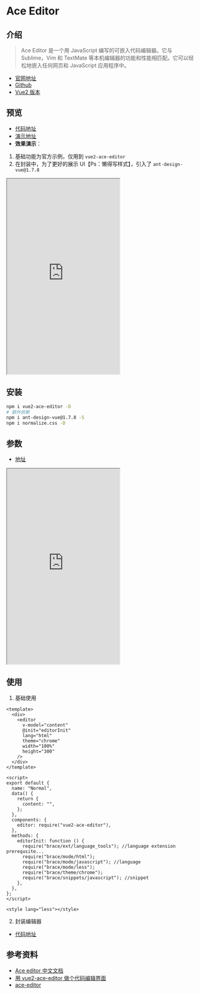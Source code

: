 # Ace Editor

## 介绍

> Ace Editor 是一个用 JavaScript 编写的可嵌入代码编辑器。它与 Sublime，Vim 和 TextMate 等本机编辑器的功能和性能相匹配。它可以轻松地嵌入任何网页和 JavaScript 应用程序中。

- [官网地址](https://ace.c9.io/)
- [Github](https://github.com/ajaxorg/ace/)
- [Vue2 版本](https://github.com/chairuosen/vue2-ace-editor)

## 预览

- [代码地址](https://github.com/ele-cat/ace-editor)
- [演示地址](https://ele-cat.github.io/ace-editor)
- **效果演示**：

1. 基础功能为官方示例，仅用到 `vue2-ace-editor`
2. 在封装中，为了更好的展示 UI【Ps：懒得写样式】，引入了 `ant-design-vue@1.7.8`

<div class="iframe-box">
  <iframe style="height:520px;" src="https://ele-cat.github.io/ace-editor"></iframe>
</div>

## 安装

```sh
npm i vue2-ace-editor -D
# 额外依赖
npm i ant-design-vue@1.7.8 -S
npm i normalize.css -D
```

## 参数

- [地址](https://www.jianshu.com/p/8a4a5e273538)
<div class="iframe-box">
  <iframe style="height:520px;" src="https://www.jianshu.com/p/8a4a5e273538"></iframe>
</div>

## 使用

1. 基础使用

```vue
<template>
  <div>
    <editor
      v-model="content"
      @init="editorInit"
      lang="html"
      theme="chrome"
      width="100%"
      height="300"
    />
  </div>
</template>

<script>
export default {
  name: "Normal",
  data() {
    return {
      content: "",
    };
  },
  components: {
    editor: require("vue2-ace-editor"),
  },
  methods: {
    editorInit: function () {
      require("brace/ext/language_tools"); //language extension prerequsite...
      require("brace/mode/html");
      require("brace/mode/javascript"); //language
      require("brace/mode/less");
      require("brace/theme/chrome");
      require("brace/snippets/javascript"); //snippet
    },
  },
};
</script>

<style lang="less"></style>
```

2. 封装编辑器

- [代码地址](https://github.com/ele-cat/ace-editor/blob/master/src/components/Editor.vue)

## 参考资料

- [Ace editor 中文文档](https://www.jianshu.com/p/8a4a5e273538)
- [用 vue2-ace-editor 做个代码编辑界面](https://blog.csdn.net/YXXXYX/article/details/126218506)
- [ace-editor](https://www.cnblogs.com/scale/p/11983241.html)

<Comment />
